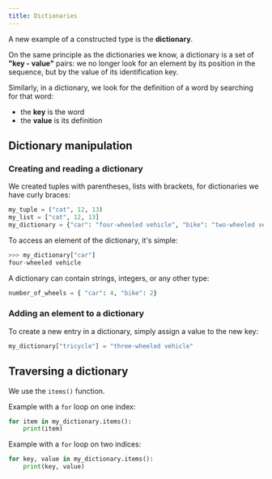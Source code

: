 ```yaml
---
title: Dictionaries
--- 
```


A new example of a constructed type is the **dictionary**.

On the same principle as the dictionaries we know, a dictionary is a set of **"key - value"** pairs: we no longer look for an element by its position in the sequence, but by the value of its identification key.

Similarly, in a dictionary, we look for the definition of a word by searching for that word: 
- the **key** is the word
- the **value** is its definition

## Dictionary manipulation
### Creating and reading a dictionary
We created tuples with parentheses, lists with brackets, for dictionaries we have curly braces:

```py
my_tuple = ("cat", 12, 13)
my_list = ["cat", 12, 13]
my_dictionary = {"car": "four-wheeled vehicle", "bike": "two-wheeled vehicle"}
```

To access an element of the dictionary, it's simple:
```py
>>> my_dictionary["car"]
four-wheeled vehicle
```

A dictionary can contain strings, integers, or any other type:

```py
number_of_wheels = { "car": 4, "bike": 2}
```

### Adding an element to a dictionary
To create a new entry in a dictionary, simply assign a value to the new key:

```py
my_dictionary["tricycle"] = "three-wheeled vehicle"
```

## Traversing a dictionary
We use the `items()` function.

Example with a `for` loop on one index:

```py
for item in my_dictionary.items():
    print(item)
```

Example with a `for` loop on two indices:

```py
for key, value in my_dictionary.items():
    print(key, value)
```